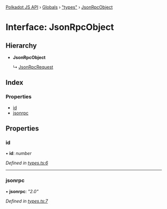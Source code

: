 [Polkadot JS API](../README.md) › [Globals](../globals.md) › ["types"](../modules/_types_.md) › [JsonRpcObject](_types_.jsonrpcobject.md)

# Interface: JsonRpcObject

## Hierarchy

* **JsonRpcObject**

  ↳ [JsonRpcRequest](_types_.jsonrpcrequest.md)

## Index

### Properties

* [id](_types_.jsonrpcobject.md#id)
* [jsonrpc](_types_.jsonrpcobject.md#jsonrpc)

## Properties

###  id

• **id**: *number*

*Defined in [types.ts:6](https://github.com/polkadot-js/api/blob/eda93d2/packages/rpc-provider/src/types.ts#L6)*

___

###  jsonrpc

• **jsonrpc**: *"2.0"*

*Defined in [types.ts:7](https://github.com/polkadot-js/api/blob/eda93d2/packages/rpc-provider/src/types.ts#L7)*
